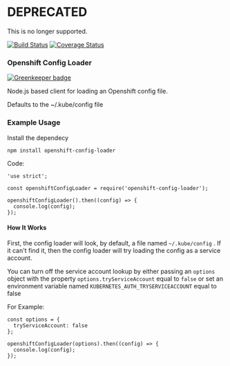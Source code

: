 # DEPRECATED

This is no longer supported.

[![Build Status](https://travis-ci.org/nodeshift/openshift-config-loader.svg?branch=master)](https://travis-ci.org/nodeshift/openshift-config-loader)  [![Coverage Status](https://coveralls.io/repos/github/nodeshift/openshift-config-loader/badge.svg?branch=master)](https://coveralls.io/github/nodeshift/openshift-config-loader?branch=master)

### Openshift Config Loader

[![Greenkeeper badge](https://badges.greenkeeper.io/nodeshift/openshift-config-loader.svg)](https://greenkeeper.io/)

Node.js based client for loading an Openshift config file.

Defaults to the ~/.kube/config file

### Example Usage

Install the dependecy

    npm install openshift-config-loader

Code:

    'use strict';

    const openshiftConfigLoader = require('openshift-config-loader');

    openshiftConfigLoader().then((config) => {
      console.log(config);
    });

#### How It Works

First, the config loader will look, by default, a file named `~/.kube/config` .  If it can't find it, then the config loader will try loading the config as a service account.

You can turn off the service account lookup by either passing an `options` object with the property `options.tryServiceAccount` equal to `false` or set an environment variable named `KUBERNETES_AUTH_TRYSERVICEACCOUNT` equal to false


For Example:

    const options = {
      tryServiceAccount: false
    };

    openshiftConfigLoader(options).then((config) => {
      console.log(config);
    });
